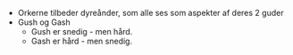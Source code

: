 - Orkerne tilbeder dyreånder, som alle ses som aspekter af deres 2 guder
- Gush og Gash
	- Gush er snedig - men hård.
	- Gash er hård - men snedig.